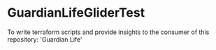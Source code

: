 # GuardianLifeGliderTest
To write terraform scripts and provide insights to the consumer of this repository: 'Guardian Life'
